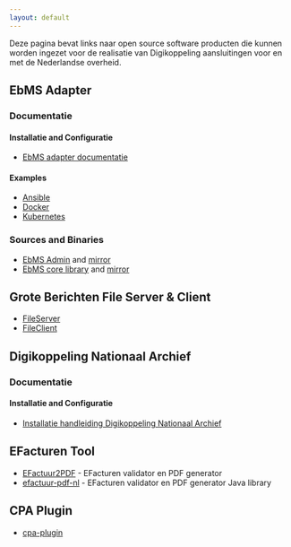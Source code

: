 ```yaml
---
layout: default
---
```


Deze pagina bevat links naar open source software producten die kunnen worden ingezet voor de realisatie van Digikoppeling aansluitingen voor en met de Nederlandse overheid.

## EbMS Adapter

### Documentatie

#### Installatie and Configuratie

- [EbMS adapter documentatie](https://eluinstra.github.io/ebms-admin/)

#### Examples

- [Ansible](https://github.com/eluinstra/ebms-ansible)
- [Docker](https://github.com/eluinstra/ebms-docker)
- [Kubernetes](https://github.com/eluinstra/ebms-kubernetes)

### Sources and Binaries

- [EbMS Admin](https://sourceforge.net/projects/muleebmsadapter/) and [mirror](https://github.com/eluinstra/ebms-admin)
- [EbMS core library](https://sourceforge.net/projects/javaebmsadmin/) and [mirror](https://github.com/eluinstra/ebms-core)

## Grote Berichten File Server & Client

- [FileServer](https://github.com/eluinstra/file-server)
- [FileClient](https://github.com/eluinstra/file-client)

## Digikoppeling Nationaal Archief

### Documentatie

#### Installatie and Configuratie

- [Installatie handleiding Digikoppeling Nationaal Archief](https://eluinstra.github.io/digikoppeling_na/)

## EFacturen Tool

- [EFactuur2PDF](https://github.com/eluinstra/efactuur2pdf) - EFacturen validator en PDF generator
- [efactuur-pdf-nl](https://github.com/eluinstra/efactuur-pdf-nl) - EFacturen validator en PDF generator Java library

## CPA Plugin

- [cpa-plugin](https://github.com/eluinstra/cpa-plugin)

